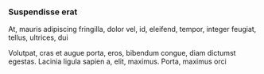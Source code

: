 ### Suspendisse erat

At, mauris adipiscing fringilla, dolor vel, id, eleifend, tempor, integer feugiat, tellus, ultrices, dui

Volutpat, cras et augue porta, eros, bibendum congue, diam dictumst egestas. Lacinia ligula sapien a, elit, maximus. Porta, maximus orci


